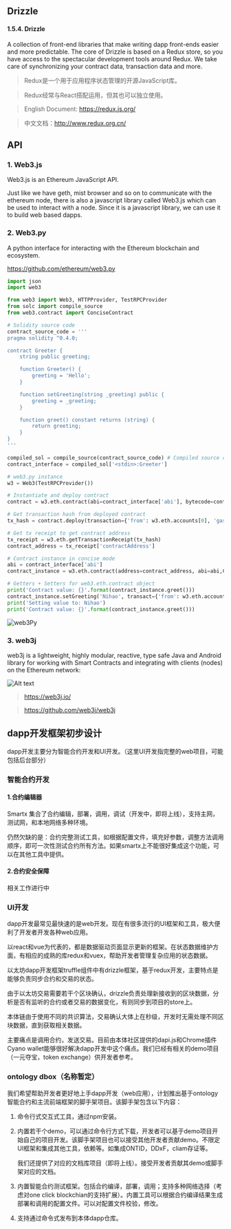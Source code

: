 ## Drizzle


#### 1.5.4. Drizzle

A collection of front-end libraries that make writing dapp front-ends easier and more predictable. The core of Drizzle is based on a Redux store, so you have access to the spectacular development tools around Redux. We take care of synchronizing your contract data, transaction data and more.

> Redux是一个用于应用程序状态管理的开源JavaScript库。

> Redux经常与React搭配运用，但其也可以独立使用。

> English Document: https://redux.js.org/

> 中文文档：http://www.redux.org.cn/




## API

### 1. Web3.js

Web3.js is an Ethereum JavaScript API.

Just like we have geth, mist browser and so on to communicate with the ethereum node, there is also a javascript library called Web3.js which can be used to interact with a node. Since it is a javascript library, we can use it to build web based dapps.

### 2. Web3.py

A python interface for interacting with the Ethereum blockchain and ecosystem. 

https://github.com/ethereum/web3.py

```python
import json
import web3

from web3 import Web3, HTTPProvider, TestRPCProvider
from solc import compile_source
from web3.contract import ConciseContract

# Solidity source code
contract_source_code = '''
pragma solidity ^0.4.0;

contract Greeter {
    string public greeting;

    function Greeter() {
        greeting = 'Hello';
    }

    function setGreeting(string _greeting) public {
        greeting = _greeting;
    }

    function greet() constant returns (string) {
        return greeting;
    }
}
'''

compiled_sol = compile_source(contract_source_code) # Compiled source code
contract_interface = compiled_sol['<stdin>:Greeter']

# web3.py instance
w3 = Web3(TestRPCProvider())

# Instantiate and deploy contract
contract = w3.eth.contract(abi=contract_interface['abi'], bytecode=contract_interface['bin'])

# Get transaction hash from deployed contract
tx_hash = contract.deploy(transaction={'from': w3.eth.accounts[0], 'gas': 410000})

# Get tx receipt to get contract address
tx_receipt = w3.eth.getTransactionReceipt(tx_hash)
contract_address = tx_receipt['contractAddress']

# Contract instance in concise mode
abi = contract_interface['abi']
contract_instance = w3.eth.contract(address=contract_address, abi=abi,ContractFactoryClass=ConciseContract)

# Getters + Setters for web3.eth.contract object
print('Contract value: {}'.format(contract_instance.greet()))
contract_instance.setGreeting('Nihao', transact={'from': w3.eth.accounts[0]})
print('Setting value to: Nihao')
print('Contract value: {}'.format(contract_instance.greet()))
```

![web3Py](https://raw.githubusercontent.com/wdx7266/learning-ethereum/tree/master/img/DApp/Ethereum/web3Py.png)

### 3. web3j

web3j is a lightweight, highly modular, reactive, type safe Java and Android library for working with Smart Contracts and integrating with clients (nodes) on the Ethereum network:

![Alt text](https://raw.githubusercontent.com/wdx7266/learning-ethereum/tree/master/img/DApp/Ethereum/web3jNetwork.png)

> https://web3j.io/

> https://github.com/web3j/web3j



## dapp开发框架初步设计


dapp开发主要分为智能合约开发和UI开发。（这里UI开发指完整的web项目，可能包括后台部分）

### 智能合约开发

#### 1.合约编辑器

Smartx 集合了合约编辑，部署，调用，调试（开发中，即将上线），支持主网，测试网，和本地网络多种环境。

仍然欠缺的是：合约完整测试工具，如根据配置文件，填充好参数，调整方法调用顺序，即可一次性测试合约所有方法。如果smartx上不能很好集成这个功能，可以在其他工具中提供。

#### 2.合约安全保障

相关工作进行中

### UI开发

dapp开发最常见最快速的是web开发。现在有很多流行的UI框架和工具，极大便利了开发者开发各种web应用。

以react和vue为代表的，都是数据驱动页面显示更新的框架。在状态数据维护方面，有相应的成熟的库redux和vuex，帮助开发者管理复杂应用的状态数据。

以太坊dapp开发框架truffle组件中有drizzle框架，基于redux开发，主要特点是能够负责同步合约和交易的状态。

由于以太坊交易需要若干个区块确认，drizzle负责处理新接收到的区块数据，分析是否有监听的合约或者交易的数据变化，有则同步到项目的store上。

本体链由于使用不同的共识算法，交易确认大体上在秒级，开发时无需处理不同区块数据，直到获取相关数据。

主要痛点是调用合约，发送交易。目前由本体社区提供的dapi.js和Chrome插件Cyano wallet能够很好解决dapp开发中这个痛点。我们已经有相关的demo项目（一元夺宝，token exchange）供开发者参考。 

### ontology dbox（名称暂定）

我们希望帮助开发者更好地上手dapp开发（web应用），计划推出基于ontology智能合约和主流前端框架的脚手架项目。该脚手架包含以下内容：

1. 命令行式交互式工具，通过npm安装。

2. 内置若干个demo，可以通过命令行方式下载，开发者可以基于demo项目开始自己的项目开发。该脚手架项目也可以接受其他开发者贡献demo。不限定UI框架和集成其他工具，依赖等。如集成ONTID，DDxF，cliam存证等。

   我们还提供了对应的文档库项目（即将上线）。接受开发者贡献其demo或脚手架对应的文档。

3. 内置智能合约测试框架。包括合约编译，部署，调用；支持多种网络选择（考虑对one click blockchian的支持扩展）。内置工具可以根据合约编译结果生成部署和调用的配置文件。可以对配置文件校验，修改。

4. 支持通过命令式发布到本体dapp仓库。

